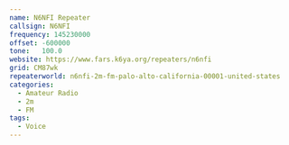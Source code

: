 ```yaml
---
name: N6NFI Repeater
callsign: N6NFI
frequency: 145230000
offset: -600000
tone:  	100.0
website: https://www.fars.k6ya.org/repeaters/n6nfi
grid: CM87wk
repeaterworld: n6nfi-2m-fm-palo-alto-california-00001-united-states
categories:
  - Amateur Radio
  - 2m
  - FM
tags:
  - Voice
---
```

